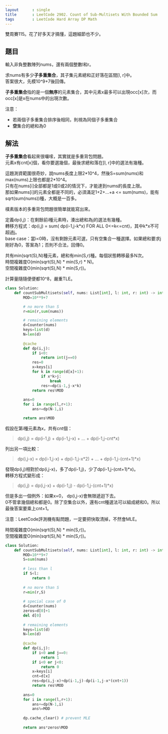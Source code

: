 ```yaml
---
layout      : single
title       : LeetCode 2902. Count of Sub-Multisets With Bounded Sum
tags        : LeetCode Hard Array DP Math
---
```

雙周賽115。花了好多天才搞懂，這題細節也不少。  

## 題目

輸入非負整數陣列nums，還有兩個整數l和r。  

求nums有多少**子多重集合**，其子集元素總和正好落在區間[l, r]中。  
答案很大，先模10^9+7後回傳。  

**子多重集合**指的是一個**無序**的元素集合，其中元素x最多可以出現occ[x]次，而occ[x]是x在nums中的出現次數。  

注意：  

- 若兩個子多重集合排序後相同，則視為同個子多重集合
- **空**集合的總和為0  

## 解法

**子多重集合**看起來很囉嗦，其實就是多重背包問題。  
元素x有cnt[x]個，看你要選幾個，最後求總和落在[l, r]中的選法有幾種。  

這題測資範圍很奇妙，說nums長度上限2\*10^4，然後S=sum(nums)和max(nums)上限也都是2\*10^4。  
只有在nums[i]全部都是1或0或2的情況下，才能達到nums的長度上限。  
那如果nums[i]的元素全都是不同的，必須滿足1+2+...+a <= sum(nums)，能有sqrt(sum(nums))種，大概是一百多。  

樸素版本的多重背包問題很簡單就能寫出來。  

定義dp(i,j)：在剩餘前i種元素時，湊出總和為j的選法有幾種。  
轉移方程式：dp(i,j) = sum( dp(i-1,j-k\*x) FOR ALL 0<=k<=cnt)，其中k\*x不可超過j。  
base case：當i<0時，沒有剩餘元素可選，只有空集合一種選擇。如果總和要求j剛好為0，答案為1；否則不合法，回傳0。  

共有min(sqrt(S),N)種元素，總和有min(S,r)種。每個狀態轉移最多N次。  
時間複雜度O(min(sqrt(S),N) \* min(S,r) \* N)。  
空間複雜度O(min(sqrt(S),N) \* min(S,r))。  

計算量隨隨便便都10^8，嚴重TLE。  

```python
class Solution:
    def countSubMultisets(self, nums: List[int], l: int, r: int) -> int:
        MOD=10**9+7

        # no more than S
        r=min(r,sum(nums))

        # remaining elements
        d=Counter(nums)
        keys=list(d)
        N=len(d)
        
        @cache
        def dp(i,j):
            if i<0:
                return int(j==0)
            res=0
            x=keys[i]
            for k in range(d[x]+1):
                if x*k>j:
                    break
                res+=dp(i-1,j-x*k)
            return res%MOD
     
        ans=0
        for i in range(l,r+1):
            ans+=dp(N-1,i)

        return ans%MOD
```

假設在第i種元素為x，共有cnt個：  
> dp(i,j) = dp(i-1,j) + dp(i-1,j-x) + ... + dp(i-1,j-cnt\*x)  

列出另一項比較：
> dp(i,j-x) = dp(i-1,j-x) + dp(i-1,j-x\*2) + ... + dp(i-1,j-(cnt+1)\*x)  

發現dp(i,j)相對於dp(i,j-x)，多了dp(i-1,j)，少了dp(i-1,j-(cnt+1)\*x)。  
轉移方程式變形成：  
> dp(i,j) = dp(i,j-x) + dp(i-1,j) - dp(i-1,j-(cnt+1)\*x)  

但是多出一個例外：如果x=0， dp(i,j-x)會無限遞迴下去。  
0不管拿幾個總和都是0。除了空集合以外，還有cnt種選法可以組成總和0。所以最後答案要乘上cnt+1。  

注意：LeetCode評測機有點問題，一定要把快取清掉，不然會MLE。  

時間複雜度O(min(sqrt(S),N) \* min(S,r))。  
空間複雜度O(min(sqrt(S),N) \* min(S,r))。  

```python
class Solution:
    def countSubMultisets(self, nums: List[int], l: int, r: int) -> int:
        MOD=10**9+7
        S=sum(nums)
        
        # less than l
        if S<l:
            return 0
        
        # no more than S
        r=min(r,S)
        
        # special case of 0
        d=Counter(nums)
        zeros=d[0]+1
        del d[0]
        
        # remaining elements
        keys=list(d)
        N=len(d)
        
        @cache
        def dp(i,j):
            if i<0 and j==0:
                return 1
            if i<0 or j<0:
                return 0
            x=keys[i]
            cnt=d[x]
            res=dp(i,j-x)+dp(i-1,j)-dp(i-1,j-x*(cnt+1))
            return res%MOD
     
        ans=0
        for i in range(l,r+1):
            ans+=dp(N-1,i)
            ans%=MOD
        
        dp.cache_clear() # prevent MLE
        
        return ans*zeros%MOD
```
